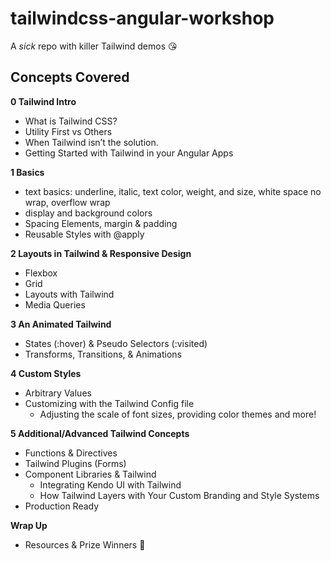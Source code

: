 # tailwindcss-angular-workshop

A _sick_ repo with killer Tailwind demos 😘

## Concepts Covered
**0 Tailwind Intro**

- What is Tailwind CSS?
- Utility First vs Others
- When Tailwind isn’t the solution.
- Getting Started with Tailwind in your Angular Apps

 
**1 Basics**

- text basics: underline, italic, text color, weight, and size, white space no wrap, overflow wrap
- display and background colors
- Spacing Elements, margin & padding
- Reusable Styles with @apply

 
**2 Layouts in Tailwind & Responsive Design**

- Flexbox
- Grid
- Layouts with Tailwind
- Media Queries

**3 An Animated Tailwind**

- States (:hover) & Pseudo Selectors (:visited)
- Transforms, Transitions, & Animations

**4 Custom Styles**

- Arbitrary Values
- Customizing with the Tailwind Config file
    - Adjusting the scale of font sizes, providing color themes and more!

**5 Additional/Advanced Tailwind Concepts**

- Functions & Directives
- Tailwind Plugins (Forms)
- Component Libraries & Tailwind
    - Integrating Kendo UI with Tailwind 
    - How Tailwind Layers with Your Custom Branding and Style Systems
- Production Ready

 
**Wrap Up**

- Resources & Prize Winners 🎉 
